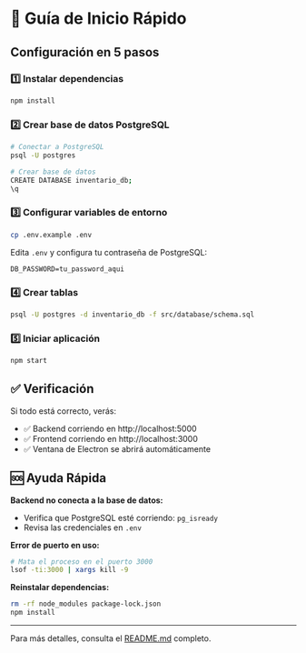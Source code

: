 # 🚀 Guía de Inicio Rápido

## Configuración en 5 pasos

### 1️⃣ Instalar dependencias
```bash
npm install
```

### 2️⃣ Crear base de datos PostgreSQL
```bash
# Conectar a PostgreSQL
psql -U postgres

# Crear base de datos
CREATE DATABASE inventario_db;
\q
```

### 3️⃣ Configurar variables de entorno
```bash
cp .env.example .env
```

Edita `.env` y configura tu contraseña de PostgreSQL:
```env
DB_PASSWORD=tu_password_aqui
```

### 4️⃣ Crear tablas
```bash
psql -U postgres -d inventario_db -f src/database/schema.sql
```

### 5️⃣ Iniciar aplicación
```bash
npm start
```

## ✅ Verificación

Si todo está correcto, verás:
- ✅ Backend corriendo en http://localhost:5000
- ✅ Frontend corriendo en http://localhost:3000
- ✅ Ventana de Electron se abrirá automáticamente

## 🆘 Ayuda Rápida

**Backend no conecta a la base de datos:**
- Verifica que PostgreSQL esté corriendo: `pg_isready`
- Revisa las credenciales en `.env`

**Error de puerto en uso:**
```bash
# Mata el proceso en el puerto 3000
lsof -ti:3000 | xargs kill -9
```

**Reinstalar dependencias:**
```bash
rm -rf node_modules package-lock.json
npm install
```

---

Para más detalles, consulta el [README.md](./README.md) completo.
